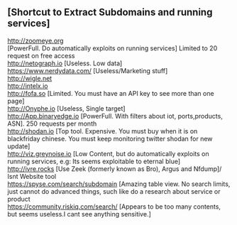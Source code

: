 [Shortcut to Extract Subdomains and running services]
---
http://zoomeye.org<br>[PowerFull. Do automatically exploits on running services] Limited to 20 request on free access<br>
http://netograph.io [Useless. Low data]<br>
https://www.nerdydata.com/ [Useless/Marketing stuff]<br>
http://wigle.net<br>
http://intelx.io<br>
http://fofa.so [Limited. You must have an API key to see more than one page]<br>
http://Onyphe.io [Useless, Single target]<br>
http://App.binaryedge.io [PowerFull. With filters about iot, ports,products, ASN]. 250 requests per month<br>
http://shodan.io [Top tool. Expensive. You must buy when it is on blackfriday chinese. You must keep monitoring twitter shodan for new update]<br>
http://viz.greynoise.io [Low Content, but do automatically exploits on running services, e.g: Its seems exploitable to eternal blue]<br>
http://ivre.rocks [Use  Zeek (formerly known as Bro), Argus and Nfdump]/ Isnt Website tool<br>
https://spyse.com/search/subdomain [Amazing table view. No search limits, just cannot do advanced things, such like do a research about service or product<br>
https://community.riskiq.com/search/ [Appears to be too many contents, but seems useless.I cant see anything sensitive.]<br>


